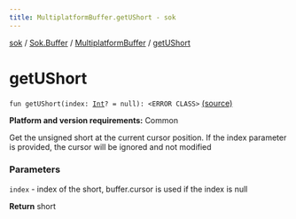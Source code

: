 ```yaml
---
title: MultiplatformBuffer.getUShort - sok
---
```


[sok](../../index.html) / [Sok.Buffer](../index.html) / [MultiplatformBuffer](index.html) / [getUShort](./get-u-short.html)

# getUShort

`fun getUShort(index: `[`Int`](https://kotlinlang.org/api/latest/jvm/stdlib/kotlin/-int/index.html)`? = null): <ERROR CLASS>` [(source)](https://github.com/SeekDaSky/Sok/tree/master/common/sok-common/src/Sok/Buffer/MultiplatformBuffer.kt#L197)

**Platform and version requirements:** Common

Get the unsigned short at the current cursor position. If the index parameter is provided, the cursor will be ignored and
not modified

### Parameters

`index` - index of the short, buffer.cursor is used if the index is null

**Return**
short

